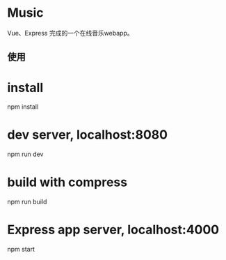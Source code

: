 # Music

Vue、Express 完成的一个在线音乐webapp。

## 使用


# install
npm install

# dev server, localhost:8080
npm run dev

# build with compress
npm run build

# Express app server, localhost:4000
npm start


